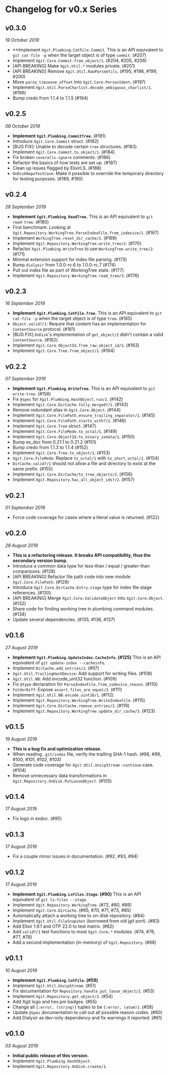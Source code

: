 # Changelog for v0.x Series

## v0.3.0

_19 October 2019_

* **Implement `Xgit.Plumbing.CatFile.Commit`. This is an API equivalent to `git cat-file -p` when the target object is of type `commit`. (#207)
* Implement `Xgit.Core.Commit.from_object/1`. (#204, #205, #206)
* [API BREAKING] Make `Xgit.Util.*` modules private. (#201)
* [API BREAKING] Remove `Xgit.Util.RawParseUtils`. (#195, #198, #199, #200)
* Move `parse_timzeone_offset` into `Xgit.Core.PersonIdent`. (#197)
* Implement `Xgit.Util.ParseCharlist.decode_ambiguous_charlist/1`. (#196)
* Bump credo from 1.1.4 to 1.1.5 (#194)

## v0.2.5

_08 October 2019_

* **Implement `Xgit.Plumbing.CommitTree`.** (#191)
* Introduce `Xgit.Core.Commit` struct. (#182)
* [BUG FIX]: Unable to decode certain `tree` structures. (#183)
* Implement `Xgit.Core.Commit.to_object/1`. (#184)
* Fix broken `coveralls-ignore` comments. (#186)
* Refactor the basics of how tests are set up. (#187)
* Clean up issues flagged by ElixirLS. (#188)
* `OnDiskRepoTestCase`: Make it possible to override the temporary directory for testing purposes. (#189, #190)

## v0.2.4

_28 September 2019_

* **Implement `Xgit.Plumbing.ReadTree`.** This is an API equivalent to `git read-tree`. (#180)
* First benchmark: Looking at `Xgit.Repository.WorkingTree.ParseIndexFile.from_iodevice/1`. (#167)
* Implement `WorkingTree.reset_dir_cache/1`. (#169)
* Implement `Xgit.Repository.WorkingTree.write_tree/2`. (#170)
* Refactor `Xgit.Plumbing.WriteTree` to use `WorkingTree.write_tree/2`. (#171)
* Minimal extension support for index file parsing. (#173)
* Bump `dialyxir` from 1.0.0-rc.6 to 1.0.0-rc.7 (#174)
* Pull out index file as part of WorkingTree state. (#177)
* Implement `Xgit.Repository.WorkingTree.read_tree/3`. (#176)

## v0.2.3

_16 September 2019_

* **Implement `Xgit.Plumbing.CatFile.Tree`.** This is an API equivalent to `git cat-file -p` when the target object is of type `tree`. (#165)
* `Object.valid?/1`: Require that content has an implementation for `ContentSource` protocol. (#161)
* [BUG FIX] `OnDisk`'s implementation of `get_object/2` didn't contain a valid `ContentSource`. (#162)
* Implement `Xgit.Core.ObjectId.from_raw_object_id/1`. (#163)
* Implement `Xgit.Core.Tree.from_object/1`. (#164)

## v0.2.2

_07 September 2019_

* **Implement `Xgit.Plumbing.WriteTree`.** This is an API equivalent to `git write-tree`. (#158)
* Fix `@spec` for `Xgit.Plumbing.HashObject.run/2`. (#142)
* Implement `Xgit.Core.DirCache.fully_merged?/1`. (#143)
* Remove redundant alias in `Xgit.Core.Object`. (#144)
* Implement `Xgit.Core.FilePath.ensure_trailing_separator/1`. (#145)
* Implement `Xgit.Core.FilePath.starts_with?/2`. (#146)
* Implement `Xgit.Core.Tree` struct. (#147)
* Implement `Xgit.Core.FileMode.to_octal/1`. (#149)
* Implement `Xgit.Core.ObjectId.to_binary_iodata/1`. (#150)
* Bump ex_doc from 0.21.1 to 0.21.2 (#151)
* Bump credo from 1.1.3 to 1.1.4 (#152)
* Implement `Xgit.Core.Tree.to_object/1`. (#153)
* `Xgit.Core.FileMode`: Replace `to_octal/1` with `to_short_octal/1`. (#154)
* `DirCache.valid?/1` should not allow a file and directory to exist at the same prefix. (#155)
* Implement `Xgit.Core.DirCache/to_tree_objects/2`. (#156)
* Implement `Xgit.Repository.has_all_object_ids?/2`. (#157)

## v0.2.1

_01 September 2019_

* Force code coverage for cases where a literal value is returned. (#122)

## v0.2.0

_28 August 2019_

* **This is a refactoring release. It breaks API compatibility, thus the secondary version bump.**
* Introduce a common data type for less-than / equal / greater-than comparisons. (#128)
* [API BREAKING] Refactor file path code into new module `Xgit.Core.FilePath`. (#129)
* Introduce `Xgit.Core.DirCache.Entry.stage` type for index file stage references. (#130)
* [API BREAKING] Merge `Xgit.Core.ValidateObject` into `Xgit.Core.Object`. (#132)
* Share code for finding working tree in plumbing command modules. (#134)
* Update several dependencies. (#135, #136, #137)

## v0.1.6

_27 August 2019_

* **Implement `Xgit.Plumbing.UpdateIndex.CacheInfo`. (#125)** This is an API equivalent of `git update-index --cacheinfo`.
* Implement `DirCache.add_entries/2`. (#97)
* `Xgit.Util.TrailingHashDevice`: Add support for writing files. (#108)
* `Xgit.Util.NB`: Add encode_uint32 function. (#109)
* Fix `@type` declaration for `ParseIndexFile.from_iodevice_reason`. (#110)
* `FolderDiff`: Expose `assert_files_are_equal/2`. (#111)
* Implement `Xgit.Util.NB.encode_uint16/1`. (#112)
* Implement `Xgit.Repository.WorkingTree.WriteIndexFile`. (#115)
* Implement `Xgit.Core.DirCache.remove_entries/2`. (#119)
* Implement `Xgit.Repository.WorkingTree.update_dir_cache/3`. (#123)

## v0.1.5

_19 August 2019_

* **This is a bug fix and optimization release.**
* When reading `.git/index` file, verify the trailling SHA-1 hash. (#98, #99, #100, #101, #102, #103)
* Generate code coverage for `Xgit.Util.UnzipStream` `:continue` case. (#104)
* Remove unnecessary data transformations in `Xgit.Repository.OnDisk.PutLooseObject`. (#105)

## v0.1.4

_17 August 2019_

* Fix logo in exdoc. (#95)

## v0.1.3

_17 August 2019_

* Fix a couple minor issues in documentation. (#92, #93, #94)

## v0.1.2

_17 August 2019_

* **Implement `Xgit.Plumbing.LsFiles.Stage`. (#90)** This is an API equivalent of `git ls-files --stage`.
* Implement `Xgit.Repository.WorkingTree`. (#72, #80, #89)
* Implement `Xgit.Core.DirCache`. (#65, #70, #71, #73, #85)
* Automatically attach a working tree to on-disk repository. (#84)
* Implement `Xgit.Util.FileSnapshot` (borrowed from old jgit port). (#83)
* Add Elixir 1.9.1 and OTP 22.0 to test matrix. (#82)
* Add `valid?/1` test functions to most `Xgit.Core.*` modules. (#74, #76, #77, #78)
* Add a second implementation (in-memory) of `Xgit.Repository`. (#68)

## v0.1.1

_10 August 2019_

* **Implement `Xgit.Plumbing.CatFile`. (#59)**
* Implement `Xgit.Util.UnzipStream`. (#51)
* Fix documentation for `Repository.handle_put_loose_object/2`. (#53)
* Implement `Xgit.Repository.get_object/2`. (#54)
* Add Xgit logo and hex.pm badges. (#55)
* Change all `{:error, (string)}` tuples to be `{:error, (atom)}`. (#58)
* Update `@spec` documentation to call out all possible reason codes. (#60)
* Add Dialyxir as dev-only dependency and fix warnings it reported. (#61)

## v0.1.0

_03 August 2019_

* **Initial public release of this version.**
* Implement `Xgit.Plumbing.HashObject`.
* Implement `Xgit.Repository.OnDisk.create/1`.
